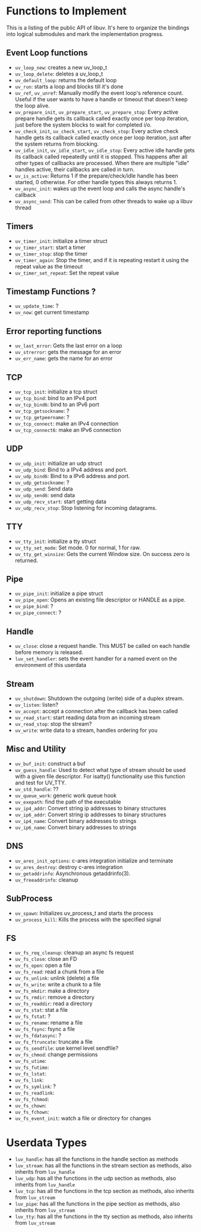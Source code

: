 # Functions to Implement

This is a listing of the public API of libuv.  It's here to organize the
bindings into logical submodules and mark the implementation progress.

## Event Loop functions

 - `uv_loop_new`: creates a new uv_loop_t
 - `uv_loop_delete`: deletes a uv_loop_t
 - `uv_default_loop`: returns the default loop
 - `uv_run`: starts a loop and blocks till it's done
 - `uv_ref`, `uv_unref`: Manually modify the event loop's reference count. Useful if the user wants to have a handle or timeout that doesn't keep the loop alive.
 - `uv_prepare_init`, `uv_prepare_start`, `uv_prepare_stop`: Every active prepare handle gets its callback called exactly once per loop iteration, just before the system blocks to wait for completed i/o.
 - `uv_check_init`, `uv_check_start`, `uv_check_stop`: Every active check handle gets its callback called exactly once per loop iteration, just after the system returns from blocking.
 - `uv_idle_init`, `uv_idle_start`, `uv_idle_stop`:  Every active idle handle gets its callback called repeatedly until it is stopped. This happens after all other types of callbacks are processed.  When there are multiple "idle" handles active, their callbacks are called in turn.
 - `uv_is_active`: Returns 1 if the prepare/check/idle handle has been started, 0 otherwise. For other handle types this always returns 1.
 - `uv_async_init`: wakes up the event loop and calls the async handle's callback
 - `uv_async_send`: This can be called from other threads to wake up a libuv thread

## Timers

 - `uv_timer_init`: initialize a timer struct
 - `uv_timer_start`: start a timer
 - `uv_timer_stop`: stop the timer
 - `uv_timer_again`: Stop the timer, and if it is repeating restart it using the repeat value as the timeout
 - `uv_timer_set_repeat`: Set the repeat value

## Timestamp Functions ?

 - `uv_update_time`: ?
 - `uv_now`: get current timestamp

## Error reporting functions

 - `uv_last_error`: Gets the last error on a loop
 - `uv_strerror`: gets the message for an error
 - `uv_err_name`: gets the name for an error

## TCP

 - `uv_tcp_init`: initialize a tcp struct
 - `uv_tcp_bind`: bind to an IPv4 port
 - `uv_tcp_bind6`: bind to an IPv6 port
 - `uv_tcp_getsockname`: ?
 - `uv_tcp_getpeername`: ?
 - `uv_tcp_connect`: make an IPv4 connection
 - `uv_tcp_connect6`: make an IPv6 connection

## UDP

 - `uv_udp_init`: initialize an udp struct
 - `uv_udp_bind`: Bind to a IPv4 address and port.
 - `uv_udp_bind6`: Bind to a IPv6 address and port.
 - `uv_udp_getsockname`: ?
 - `uv_udp_send`: Send data
 - `uv_udp_send6`: send data
 - `uv_udp_recv_start`: start getting data
 - `uv_udp_recv_stop`: Stop listening for incoming datagrams.

## TTY

 - `uv_tty_init`: initialize a tty struct
 - `uv_tty_set_mode`: Set mode. 0 for normal, 1 for raw.
 - `uv_tty_get_winsize`: Gets the current Window size. On success zero is returned.

## Pipe

 - `uv_pipe_init`: initialize a pipe struct
 - `uv_pipe_open`: Opens an existing file descriptor or HANDLE as a pipe.
 - `uv_pipe_bind`: ?
 - `uv_pipe_connect`: ?

## Handle

 - `uv_close`: close a request handle. This MUST be called on each handle before memory is released.
 - `luv_set_handler`: sets the event handler for a named event on the environment of this userdata

## Stream

 - `uv_shutdown`: Shutdown the outgoing (write) side of a duplex stream.
 - `uv_listen`: listen?
 - `uv_accept`: accept a connection after the callback has been called
 - `uv_read_start`: start reading data from an incoming stream
 - `uv_read_stop`: stop the stream?
 - `uv_write`: write data to a stream, handles ordering for you

## Misc and Utility

 - `uv_buf_init`: construct a buf
 - `uv_guess_handle`: Used to detect what type of stream should be used with a given file descriptor.  For isatty() functionality use this function and test for UV_TTY.
 - `uv_std_handle`: ??
 - `uv_queue_work`: generic work queue hook
 - `uv_exepath`: find the path of the executable
 - `uv_ip4_addr`: Convert string ip addresses to binary structures
 - `uv_ip6_addr`: Convert string ip addresses to binary structures
 - `uv_ip4_name`: Convert binary addresses to strings
 - `uv_ip6_name`: Convert binary addresses to strings

## DNS

 - `uv_ares_init_options`: c-ares integration initialize and terminate
 - `uv_ares_destroy`: destroy c-ares integration
 - `uv_getaddrinfo`: Asynchronous getaddrinfo(3).
 - `uv_freeaddrinfo`: cleanup

## SubProcess

 - `uv_spawn`: Initializes uv_process_t and starts the process
 - `uv_process_kill`: Kills the process with the specified signal

## FS

 - `uv_fs_req_cleanup`: cleanup an async fs request
 - `uv_fs_close`: close an FD
 - `uv_fs_open`: open a file
 - `uv_fs_read`: read a chunk from a file
 - `uv_fs_unlink`: unlink (delete) a file
 - `uv_fs_write`: write a chunk to a file
 - `uv_fs_mkdir`: make a directory
 - `uv_fs_rmdir`: remove a directory
 - `uv_fs_readdir`: read a directory
 - `uv_fs_stat`: stat a file
 - `uv_fs_fstat`: ?
 - `uv_fs_rename`: rename a file
 - `uv_fs_fsync`: fsync a file
 - `uv_fs_fdatasync`: ?
 - `uv_fs_ftruncate`: truncate a file
 - `uv_fs_sendfile`: use kernel level sendfile?
 - `uv_fs_chmod`: change permissions
 - `uv_fs_utime`:
 - `uv_fs_futime`:
 - `uv_fs_lstat`:
 - `uv_fs_link`:
 - `uv_fs_symlink`: ?
 - `uv_fs_readlink`:
 - `uv_fs_fchmod`:
 - `uv_fs_chown`:
 - `uv_fs_fchown`:
 - `uv_fs_event_init`: watch a file or directory for changes

# Userdata Types

- `luv_handle`: has all the functions in the handle section as methods
- `luv_stream`: has all the functions in the stream section as methods, also inherits from `luv_handle`
- `luv_udp`: has all the functions in the udp section as methods, also inherits from `luv_handle`
- `luv_tcp`: has all the functions in the tcp section as methods, also inherits from `luv_stream`
- `luv_pipe`: has all the functions in the pipe section as methods, also inherits from `luv_stream`
- `luv_tty`: has all the functions in the tty section as methods, also inherits from `luv_stream`

